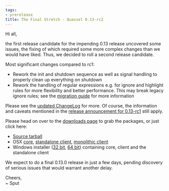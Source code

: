 ```yaml
---
tags:
- prerelease
title: The Final Stretch - Quassel 0.13-rc2
---
```

Hi all,

the first release candidate for the impending 0.13 release uncovered some issues, the fixing of which required some more complex changes than we would have liked. Thus, we decided to roll a second release candidate.

Most significant changes compared to rc1:

- Rework the init and shutdown sequence as well as signal handling to properly clean up everything on shutdown
- Rework the handling of regular expressions e.g. for ignore and highlight rules for more flexibility and better performance. This may break legacy ignore rules; see the <a href="https://bugs.quassel-irc.org/projects/quassel-irc/wiki/Pattern_matching#Migrating-to-Quassel-013">migration guide</a> for more information

Please see the <a href="https://github.com/quassel/quassel/blob/0.13-rc2/ChangeLog">updated ChangeLog</a> for more. Of course, the information and caveats mentioned in the <a href="/node/132">release announcement for 0.13-rc1</a> still apply.

Please head on over to the <a href="/downloads">downloads page</a> to grab the packages, or just click here:
- <a href="/pub/quassel-0.13-rc2.tar.bz2">Source tarball</a>
- OSX <a href="/pub/QuasselCore_MacOSX-x86_64_0.13-rc2.dmg">core</a>, <a href="/pub/QuasselClient_MacOSX-x86_64_0.13-rc2.dmg">standalone client</a>, <a href="/pub/QuasselCore_MacOSX-x86_64_0.13-rc2.dmg">monolithic client</a>
- Windows installer (<a href="/pub/quassel-x86-setup-0.13-rc2.exe">32 bit</a>, <a href="/pub/quassel-x64-setup-0.13-rc2.exe">64 bit</a>) containing core, client and the standalone client

We expect to do a final 0.13.0 release in just a few days, pending discovery of serious issues that would warrant another delay.

Cheers,\
~ Sput
